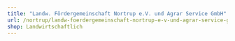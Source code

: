 ```yaml
---
title: "Landw. Fördergemeinschaft Nortrup e.V. und Agrar Service GmbH"
url: /nortrup/landw-foerdergemeinschaft-nortrup-e-v-und-agrar-service-gmbh/
shop: Landwirtschaftlich
---
```


